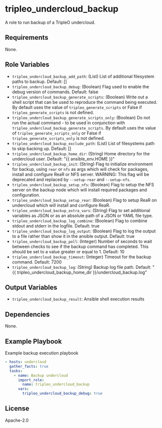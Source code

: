 tripleo_undercloud_backup
=========================

A role to run backup of a TripleO undercloud.

Requirements
------------

None.

Role Variables
--------------

* `tripleo_undercloud_backup_add_path`: (List) List of additional filesystem paths to backup. Default: []
* `tripleo_undercloud_backup_debug`: (Boolean) Flag used to enable the debug version of commands. Default: false
* `tripleo_undercloud_backup_generate_scripts`: (Boolean) Write out a shell script that can be used to reproduce the command being executed. By default uses the value of `tripleo_generate_scripts` or False if `tripleo_generate_scripts` is not defined.
* `tripleo_undercloud_backup_generate_scripts_only`: (Boolean) Do not run the actual command - to be used in conjunction with `tripleo_undercloud_backup_generate_scripts`. By default uses the value of `tripleo_generate_scripts_only` or False if `tripleo_generate_scripts_only` is not defined.
* `tripleo_undercloud_backup_exclude_path`: (List) List of filesystems path to skip backing up. Default: []
* `tripleo_undercloud_backup_home_dir`: (String) Home directory for the undercloud user. Default: "{{ ansible_env.HOME }}"
* `tripleo_undercloud_backup_init`: (String) Flag to initialize environment for backup, using `rear` or `nfs` as args which will check for packages, install and configure ReaR or NFS server. WARNING: This flag will be deprecated and replaced by `--setup-rear` and `--setup-nfs`.
* `tripleo_undercloud_backup_setup_nfs`: (Boolean) Flag to setup the NFS server on the backup node which will install required packages and configuration.
* `tripleo_undercloud_backup_setup_rear`: (Boolean) Flag to setup ReaR on undercloud which will install and configure ReaR.
* `tripleo_undercloud_backup_extra_vars`: (String) Flag to set additional variables as JSON or as an absolute path of a JSON or YAML file type.
* `tripleo_undercloud_backup_log_combine`: (Boolean) Flag to combine stdout and stderr in the logfile. Default: true
* `tripleo_undercloud_backup_log_output`: (Boolean) Flag to log the output to a file rather than show it in the ansible output. Default: true
* `tripleo_undercloud_backup_poll`: (Integer) Number of seconds to wait between checks to see if the backup command has completed. This should be set to a value greater or equal to 1. Default: 10
* `tripleo_undercloud_backup_timeout`: (Integer) Timeout for the backup command. Default: 7200
* `tripleo_undercloud_backup_log`: (String) Backup log file path. Default: "{{ tripleo_undercloud_backup_home_dir }}/undercloud_backup.log"

Output Variables
----------------

* `tripleo_undercloud_backup_result`: Ansible shell execution results

Dependencies
------------

None.

Example Playbook
----------------

Example backup execution playbook

```yaml
- hosts: undercloud
  gather_facts: true
  tasks:
    - name: Backup undercloud
      import_role:
        name: tripleo_undercloud_backup
      vars:
        tripleo_undercloud_backup_debug: true
```

License
-------

Apache-2.0
